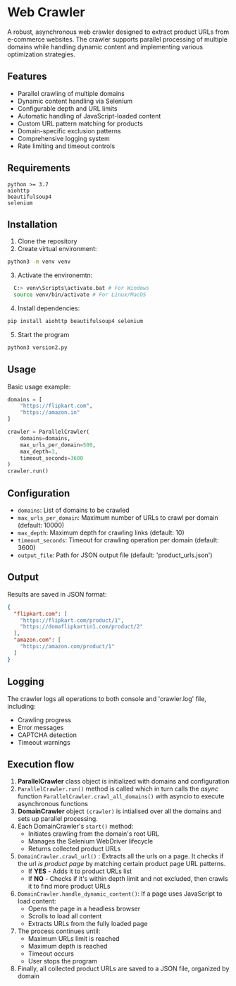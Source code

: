 # Web Crawler

A robust, asynchronous web crawler designed to extract product URLs from e-commerce websites. The crawler supports parallel processing of multiple domains while handling dynamic content and implementing various optimization strategies.

## Features

- Parallel crawling of multiple domains
- Dynamic content handling via Selenium
- Configurable depth and URL limits
- Automatic handling of JavaScript-loaded content
- Custom URL pattern matching for products
- Domain-specific exclusion patterns
- Comprehensive logging system
- Rate limiting and timeout controls

## Requirements

```
python >= 3.7
aiohttp
beautifulsoup4
selenium
```

## Installation

1. Clone the repository
2. Create virtual environment:
  ```sh
  python3 -m venv venv 
  ```
3. Activate the environemtn:
```sh
  C:> venv\Scripts\activate.bat # For Windows
  source venv/bin/activate # For Linux/MacOS 
```
4. Install dependencies:
  ```bash
  pip install aiohttp beautifulsoup4 selenium
  ```
5. Start the program
```bash
python3 version2.py
```

## Usage

Basic usage example:

```python
domains = [
    "https://flipkart.com",
    "https://amazon.in"
]

crawler = ParallelCrawler(
    domains=domains,
    max_urls_per_domain=500,
    max_depth=3,
    timeout_seconds=3600
)
crawler.run()
```

## Configuration

- `domains`: List of domains to be crawled
- `max_urls_per_domain`: Maximum number of URLs to crawl per domain (default: 10000)
- `max_depth`: Maximum depth for crawling links (default: 10)
- `timeout_seconds`: Timeout for crawling operation per domain (default: 3600)
- `output_file`: Path for JSON output file (default: 'product_urls.json')



## Output

Results are saved in JSON format:
```json
{
  "flipkart.com": [
    "https://flipkart.com/product/1",
    "https://domaflipkartin1.com/product/2"
  ],
  "amazon.com": [
    "https://amazon.com/product/1"
  ]
}
```

## Logging

The crawler logs all operations to both console and 'crawler.log' file, including:
- Crawling progress
- Error messages
- CAPTCHA detection
- Timeout warnings

## Execution flow

1. **ParallelCrawler** class object is initialized with domains and configuration
2. `ParallelCrawler.run()` method is called which in turn calls the *async* function `ParallelCrawler.crawl_all_domains()` with asyncio to execute asynchronous functions
3. **DomainCrawler** object `(crawler)` is intialised over all the domains and sets up parallel processing.
4. Each DomainCrawler's `start()` method:
    - Initiates crawling from the domain's root URL
    - Manages the Selenium WebDriver lifecycle
    - Returns collected product URLs
5. `DomainCrawler.crawl_url()` : Extracts all the urls on a page. It checks if the url *is product page* by matching certain product page URL patterns.
    - If **YES** -  Adds it to product URLs list
    - If **NO** - Checks if it's within depth limit and not excluded, then crawls it to find more product URLs
6. `DomainCrawler.handle_dynamic_content()`: If a page uses JavaScript to load content:
    - Opens the page in a headless browser
    - Scrolls to load all content
    - Extracts URLs from the fully loaded page
7. The process continues until:
    - Maximum URLs limit is reached
    - Maximum depth is reached
    - Timeout occurs
    - User stops the program
8. Finally, all collected product URLs are saved to a JSON file, organized by domain